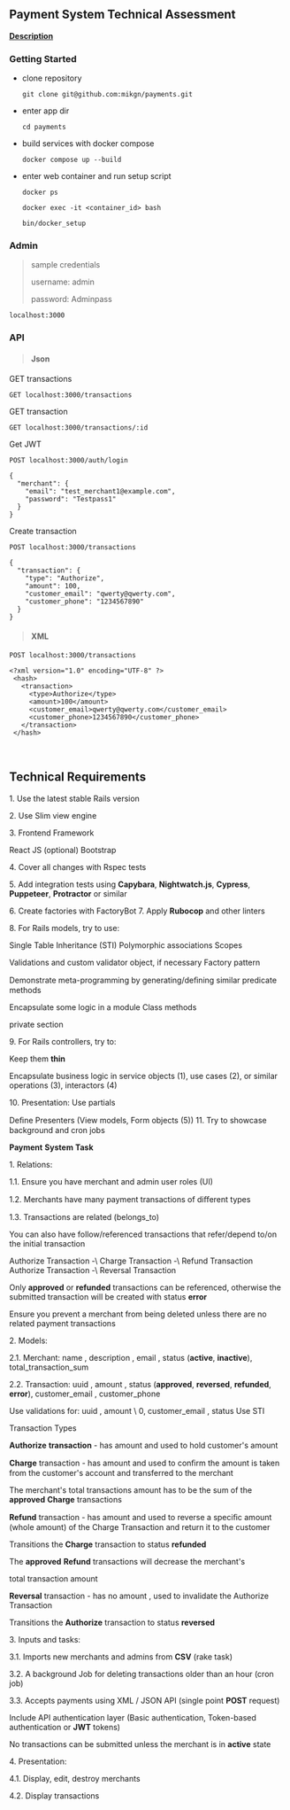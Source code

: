 ## Payment System Technical Assessment
[**Description**](#technical-requirements)

### Getting Started

- clone repository

    `git clone git@github.com:mikgn/payments.git`

- enter app dir

    `cd payments`

 - build services with docker compose

    `docker compose up --build`

 - enter web container and run setup script

    `docker ps`

    `docker exec -it <container_id> bash`

    `bin/docker_setup`

 ### Admin

> sample credentials
>
> username: admin
>
> password: Adminpass

  `localhost:3000`

### API

> #### Json
GET transactions

`GET localhost:3000/transactions`

GET transaction

`GET localhost:3000/transactions/:id`

Get JWT

    POST localhost:3000/auth/login

    {
      "merchant": {
        "email": "test_merchant1@example.com",
        "password": "Testpass1"
      }
    }
Create transaction

    POST localhost:3000/transactions

    {
      "transaction": {
        "type": "Authorize",
        "amount": 100,
        "customer_email": "qwerty@qwerty.com",
        "customer_phone": "1234567890"
      }
    }

> #### XML

    POST localhost:3000/transactions

    <?xml version="1.0" encoding="UTF-8" ?>
     <hash>
       <transaction>
         <type>Authorize</type>
         <amount>100</amount>
         <customer_email>qwerty@qwerty.com</customer_email>
         <customer_phone>1234567890</customer_phone>
       </transaction>
     </hash>

<br/>

## **Technical** **Requirements**

 1\. Use the latest stable Rails version

 2\. Use Slim view engine

 3\. Frontend Framework

 React JS (optional) Bootstrap

 4\. Cover all changes with Rspec tests

 5\. Add integration tests using **Capybara**, **Nightwatch.js**,
 **Cypress**, **Puppeteer**, **Protractor** or similar

 6\. Create factories with FactoryBot 7. Apply **Rubocop** and other
 linters

 8\. For Rails models, try to use:

 Single Table Inheritance (STI) Polymorphic associations Scopes

 Validations and custom validator object, if necessary Factory pattern

 Demonstrate meta-programming by generating/deﬁning similar predicate
 methods

 Encapsulate some logic in a module Class methods

 private section

 9\. For Rails controllers, try to:

 Keep them **thin**

 Encapsulate business logic in service objects (1), use cases (2), or
 similar operations (3), interactors (4)

 10\. Presentation: Use partials

 Deﬁne Presenters (View models, Form objects (5)) 11. Try to showcase
 background and cron jobs

**Payment** **System** **Task**

 1\. Relations:

 1.1. Ensure you have merchant and admin user roles (UI)

 1.2. Merchants have many payment transactions of diﬀerent types

 1.3. Transactions are related (belongs_to)

 You can also have follow/referenced transactions that refer/depend
 to/on the initial transaction

 Authorize Transaction -\ Charge Transaction -\ Refund Transaction
 Authorize Transaction -\ Reversal Transaction

 Only **approved** or **refunded** transactions can be referenced,
 otherwise the submitted transaction will be created with status
 **error**

 Ensure you prevent a merchant from being deleted unless there are no
 related payment transactions

 2\. Models:

 2.1. Merchant: name , description , email , status (**active**,
 **inactive**), total_transaction_sum

 2.2. Transaction: uuid , amount , status (**approved**, **reversed**,
 **refunded**, **error**), customer_email , customer_phone

 Use validations for: uuid , amount \ 0, customer_email , status Use
 STI

 Transaction Types

 **Authorize** **transaction** - has amount and used to hold
 customer\'s amount

 **Charge** transaction - has amount and used to conﬁrm the amount is
 taken from the customer\'s account and transferred to the merchant

 The merchant\'s total transactions amount has to be the sum of the
 **approved** **Charge** transactions

 **Refund** transaction - has amount and used to reverse a speciﬁc
 amount (whole amount) of the Charge Transaction and return it to the
 customer

 Transitions the **Charge** transaction to status **refunded**

 The **approved** **Refund** transactions will decrease the merchant\'s

 total transaction amount

 **Reversal** transaction - has no amount , used to invalidate the
 Authorize Transaction

 Transitions the **Authorize** transaction to status **reversed**

 3\. Inputs and tasks:

 3.1. Imports new merchants and admins from **CSV** (rake task)

 3.2. A background Job for deleting transactions older than an hour
 (cron job)

 3.3. Accepts payments using XML / JSON API (single point **POST**
 request)

 Include API authentication layer (Basic authentication, Token-based
 authentication or **JWT** tokens)

 No transactions can be submitted unless the merchant is in **active**
 state

 4\. Presentation:

 4.1. Display, edit, destroy merchants

 4.2. Display transactions
